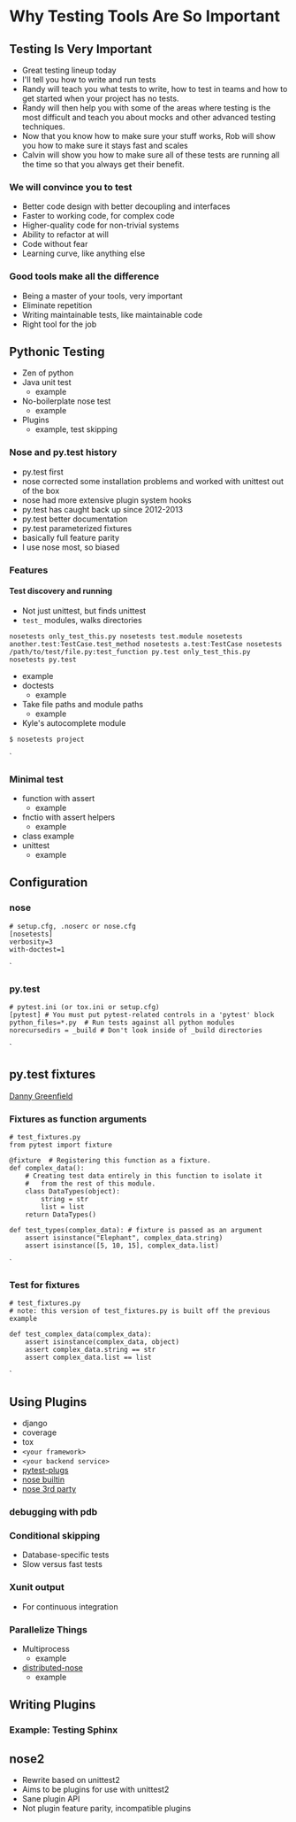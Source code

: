 # Why Testing Tools Are So Important

## Testing Is Very Important

* Great testing lineup today
* I'll tell you how to write and run tests
* Randy will teach you what tests to write, how to test in teams and how to get started when your project has no tests.
* Randy will then help you with some of the areas where testing is the most difficult and teach you about mocks and other advanced testing techniques.
* Now that you know how to make sure your stuff works, Rob will show you how to make sure it stays fast and scales
* Calvin will show you how to make sure all of these tests are running all the time so that you always get their benefit.


### We will convince you to test

* Better code design with better decoupling and interfaces
* Faster to working code, for complex code
* Higher-quality code for non-trivial systems
* Ability to refactor at will
* Code without fear
* Learning curve, like anything else

### Good tools make all the difference

* Being a master of your tools, very important
* Eliminate repetition
* Writing maintainable tests, like maintainable code
* Right tool for the job

## Pythonic Testing

* Zen of python
* Java unit test
  * example
* No-boilerplate nose test
  * example
* Plugins
  * example, test skipping

### Nose and py.test history

* py.test first
* nose corrected some installation problems and worked with unittest out of the box
* nose had more extensive plugin system hooks
* py.test has caught back up since 2012-2013
* py.test better documentation
* py.test parameterized fixtures
* basically full feature parity
* I use nose most, so biased


### Features

#### Test discovery and running

* Not just unittest, but finds unittest
* `test_` modules, walks directories

`
nosetests only_test_this.py
nosetests test.module
nosetests another.test:TestCase.test_method
nosetests a.test:TestCase
nosetests /path/to/test/file.py:test_function
py.test only_test_this.py
nosetests
py.test
`
  * example
* doctests
  * example
* Take file paths and module paths
  * example
* Kyle's autocomplete module

```bash
$ nosetests project
```
`
### Minimal test

* function with assert
  * example
* fnctio with assert helpers
  * example
* class example
* unittest
  * example

## Configuration

### nose

```
# setup.cfg, .noserc or nose.cfg
[nosetests]
verbosity=3
with-doctest=1

```
`

### py.test

```
# pytest.ini (or tox.ini or setup.cfg)
[pytest] # You must put pytest-related controls in a 'pytest' block
python_files=*.py  # Run tests against all python modules
norecursedirs = _build # Don't look inside of _build directories
```
`
## py.test fixtures

[Danny Greenfield](http://www.pydanny.com/pytest-no-boilerplate-testing-2.html)

### Fixtures as function arguments

```
# test_fixtures.py
from pytest import fixture

@fixture  # Registering this function as a fixture.
def complex_data():
    # Creating test data entirely in this function to isolate it
    #   from the rest of this module.
    class DataTypes(object):
        string = str
        list = list
    return DataTypes()

def test_types(complex_data): # fixture is passed as an argument
    assert isinstance("Elephant", complex_data.string)
    assert isinstance([5, 10, 15], complex_data.list)
```
`

### Test for fixtures

```
# test_fixtures.py
# note: this version of test_fixtures.py is built off the previous example

def test_complex_data(complex_data):
    assert isinstance(complex_data, object)
    assert complex_data.string == str
    assert complex_data.list == list
```
`
## Using Plugins

* django
* coverage
* tox
* `<your framework>`
* `<your backend service>`
* [pytest-plugs](http://pytest-plugs.herokuapp.com/)
* [nose builtin](http://nose.readthedocs.org/en/latest/plugins/builtin.html)
* [nose 3rd party](https://nose-plugins.jottit.com/)

### debugging with pdb

### Conditional skipping

* Database-specific tests
* Slow versus fast tests

### Xunit output

* For continuous integration

### Parallelize Things
* Multiprocess
  * example
* [distributed-nose](https://github.com/PolicyStat/distributed-nose)
  * example



## Writing Plugins

### Example: Testing Sphinx

## nose2

* Rewrite based on unittest2
* Aims to be plugins for use with unittest2
* Sane plugin API
* Not plugin feature parity, incompatible plugins

